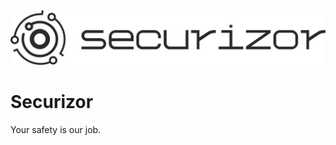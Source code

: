 ![Securizor](https://raw.githubusercontent.com/Securizor/.github/main/images/securizor_logo.jpg)

# Securizor
Your safety is our job.
